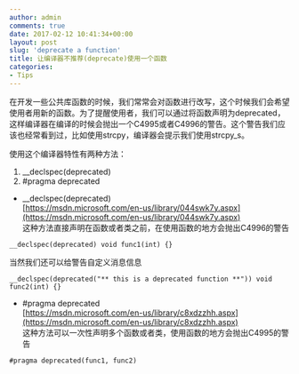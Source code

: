 ```yaml
---
author: admin
comments: true
date: 2017-02-12 10:41:34+00:00
layout: post
slug: 'deprecate a function'
title: 让编译器不推荐(deprecate)使用一个函数
categories:
- Tips
---
```


在开发一些公共库函数的时候，我们常常会对函数进行改写，这个时候我们会希望使用者用新的函数。为了提醒使用者，我们可以通过将函数声明为deprecated，这样编译器在编译的时候会抛出一个C4995或者C4996的警告。这个警告我们应该也经常看到过，比如使用strcpy，编译器会提示我们使用strcpy_s。  

使用这个编译器特性有两种方法：  
1. __declspec(deprecated)
2. #pragma deprecated

* __declspec(deprecated)  
[https://msdn.microsoft.com/en-us/library/044swk7y.aspx](https://msdn.microsoft.com/en-us/library/044swk7y.aspx)  
这种方法直接声明在函数或者类之前，在使用函数的地方会抛出C4996的警告  
```
__declspec(deprecated) void func1(int) {}  
```
当然我们还可以给警告自定义消息信息  
```
__declspec(deprecated("** this is a deprecated function **")) void func2(int) {}  
```


* #pragma deprecated  
[https://msdn.microsoft.com/en-us/library/c8xdzzhh.aspx](https://msdn.microsoft.com/en-us/library/c8xdzzhh.aspx)  
这种方法可以一次性声明多个函数或者类，使用函数的地方会抛出C4995的警告  
```
#pragma deprecated(func1, func2)  
```

